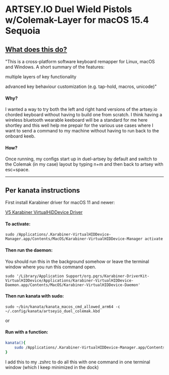 # ARTSEY.IO Duel Wield Pistols w/Colemak-Layer for macOS 15.4 Sequoia

## [What does this do?](https://github.com/jtroo/kanata)

"This is a cross-platform software keyboard remapper for Linux, macOS and Windows. A short summary of the features:

multiple layers of key functionality

advanced key behaviour customization (e.g. tap-hold, macros, unicode)"

#### Why?

I wanted a way to try both the left and right hand versions of the artsey.io chorded keyboard without having to build one from scratch. I think having a wireless bluetooth wearable keeboard will be a standard for me here shortley and this well help me prepair for the various use cases where I want to send a command to my machine without having to run back to the onboard keeb. 

#### How?

Once running, my configs start up in duel-artsey by default and switch to the Colemak (in my case) layout by typing n+m and then back to artsey with esc+space.

___

## Per kanata instructions
First install Karabiner driver for macOS 11 and newer:

[V5 Karabiner VirtualHiDDevice Driver](https://github.com/pqrs-org/Karabiner-DriverKit-VirtualHIDDevice/blob/main/dist/Karabiner-DriverKit-VirtualHIDDevice-5.0.0.pkg)


#### To activate:

```sudo /Applications/.Karabiner-VirtualHIDDevice-Manager.app/Contents/MacOS/Karabiner-VirtualHIDDevice-Manager activate``` 

#### Then run the daemon:

You should run this in the background somehow or leave the terminal window where you run this command open.

```sudo '/Library/Application Support/org.pqrs/Karabiner-DriverKit-VirtualHIDDevice/Applications/Karabiner-VirtualHIDDevice-Daemon.app/Contents/MacOS/Karabiner-VirtualHIDDevice-Daemon'```

#### Then run kanata with sudo:

```sudo ~/bin/kanata/kanata_macos_cmd_allowed_arm64 -c ~/.config/kanata/artseyio_duel_colemak.kbd```

or

#### Run with a function:

```bash
kanata(){
	sudo /Applications/.Karabiner-VirtualHIDDevice-Manager.app/Contents/MacOS/Karabiner-VirtualHIDDevice-Manager activate && sudo '/Library/Application Support/org.pqrs/Karabiner-DriverKit-VirtualHIDDevice/Applications/Karabiner-VirtualHIDDevice-Daemon.app/Contents/MacOS/Karabiner-VirtualHIDDevice-Daemon' & sudo ~/bin/kanata/kanata_macos_cmd_allowed_arm64 -c ~/.config/kanata/artseyio_duel_colemak.kbd
}
```

I add this to my .zshrc to do all this with one command in one terminal window (which I keep minimized in the dock)
